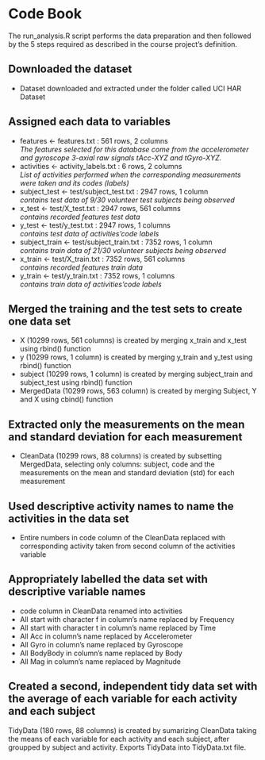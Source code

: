 # Code Book

The run_analysis.R script performs the data preparation and then followed by the 5 steps required as described in the course project’s definition.

## Downloaded the dataset
- Dataset downloaded and extracted under the folder called UCI HAR Dataset

## Assigned each data to variables
- features <- features.txt : 561 rows, 2 columns  
*The features selected for this database come from the accelerometer and gyroscope 3-axial raw signals tAcc-XYZ and tGyro-XYZ.*
- activities <- activity_labels.txt : 6 rows, 2 columns  
*List of activities performed when the corresponding measurements were taken and its codes (labels)*
- subject_test <- test/subject_test.txt : 2947 rows, 1 column  
*contains test data of 9/30 volunteer test subjects being observed*
- x_test <- test/X_test.txt : 2947 rows, 561 columns  
*contains recorded features test data*
- y_test <- test/y_test.txt : 2947 rows, 1 columns  
*contains test data of activities’code labels*
- subject_train <- test/subject_train.txt : 7352 rows, 1 column  
*contains train data of 21/30 volunteer subjects being observed*
- x_train <- test/X_train.txt : 7352 rows, 561 columns  
*contains recorded features train data*
- y_train <- test/y_train.txt : 7352 rows, 1 columns  
*contains train data of activities’code labels*

## Merged the training and the test sets to create one data set
- X (10299 rows, 561 columns) is created by merging x_train and x_test using rbind() function
- y (10299 rows, 1 column) is created by merging y_train and y_test using rbind() function
- subject (10299 rows, 1 column) is created by merging subject_train and subject_test using rbind() function
- MergedData (10299 rows, 563 column) is created by merging Subject, Y and X using cbind() function

## Extracted only the measurements on the mean and standard deviation for each measurement
- CleanData (10299 rows, 88 columns) is created by subsetting MergedData, selecting only columns: subject, code and the measurements on the mean and standard deviation (std) for each measurement

## Used descriptive activity names to name the activities in the data set
- Entire numbers in code column of the CleanData replaced with corresponding activity taken from second column of the activities variable

## Appropriately labelled the data set with descriptive variable names
- code column in CleanData renamed into activities
- All start with character f in column’s name replaced by Frequency
- All start with character t in column’s name replaced by Time
- All Acc in column’s name replaced by Accelerometer
- All Gyro in column’s name replaced by Gyroscope
- All BodyBody in column’s name replaced by Body
- All Mag in column’s name replaced by Magnitude

## Created a second, independent tidy data set with the average of each variable for each activity and each subject
TidyData (180 rows, 88 columns) is created by sumarizing CleanData taking the means of each variable for each activity and each subject, after groupped by subject and activity.
Exports TidyData into TidyData.txt file.
